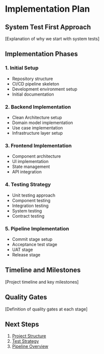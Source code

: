 # Implementation Plan

## System Test First Approach

[Explanation of why we start with system tests]

## Implementation Phases

### 1. Initial Setup

- Repository structure
- CI/CD pipeline skeleton
- Development environment setup
- Initial documentation

### 2. Backend Implementation

- Clean Architecture setup
- Domain model implementation
- Use case implementation
- Infrastructure layer setup

### 3. Frontend Implementation

- Component architecture
- UI implementation
- State management
- API integration

### 4. Testing Strategy

- Unit testing approach
- Component testing
- Integration testing
- System testing
- Contract testing

### 5. Pipeline Implementation

- Commit stage setup
- Acceptance test stage
- UAT stage
- Release stage

## Timeline and Milestones

[Project timeline and key milestones]

## Quality Gates

[Definition of quality gates at each stage]

## Next Steps

1. [Project Structure](./project-structure.md)
2. [Test Strategy](./test-strategy.md)
3. [Pipeline Overview](../pipeline/overview.md)
